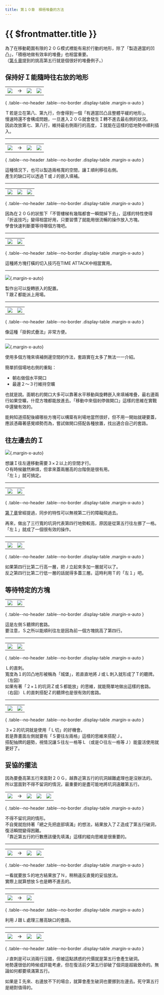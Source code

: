 ```yaml
---
title: 第１０章　積極堆疊的方法
---
```


# {{ $frontmatter.title }}

為了在移動範圍有限的２０Ｇ模式裡能有易於行動的地形，除了「製造適當的凹凸」，「積極地做有效率的堆疊」也相當重要。  
（[第６章](./6.md)提到的挑高第五行就是個很好的堆疊例子。）  

## 保持好Ｉ能隨時往右放的地形

|      |      |      |      |
| :--: | :--: | :--: | :--: |
| ![](/img/10/01.png) | → | ![](/img/10/02.png) | ![](/img/10/03.png) | 

{ .table--no-header .table--no-border .display-table .margin-x-auto }

Ｔ若是立在第八、第九行，你會得到一個「有適當凹凸且整體平緩的地形」。  
慢速時還不會構成問題，一旦進入２０Ｇ就會發生Ｉ轉不進去最右側的狀況。  
因此改放第七、第八行，維持最右側兩行的高度，Ｉ就能在這樣的低地勢中順利插入。 

---

|      |      |      |      |
| :--: | :--: | :--: | :--: |
| ![](/img/10/04.png) | → | ![](/img/10/05.png) | ![](/img/10/06.png) | 

{ .table--no-header .table--no-border .display-table .margin-x-auto }

這種情況下，也可以製造兩格寬的空間，讓Ｉ順利移往右側。  
產生的缺口可以透過Ｔ或Ｊ的嵌入填補。  

---

|      |      |      | 
| :--: | :--: | :--: | 
| ![](/img/10/01.gif) | ![](/img/10/02.gif) | ![](/img/10/03.gif) | 

{ .table--no-header .table--no-border .display-table .margin-x-auto }

因為在２０Ｇ的狀態下「不管樓梯有幾階都會一瞬間掉下去」，這樣的特性使得「折返技巧」變得相當好用，只要習慣了就能用很流暢的操作放入方塊。   
學會快速判斷要等待哪個方塊吧。  

---

|      |      |
| :--: | :--: |
| ![](/img/10/04.gif) | ![](/img/10/05.gif) |

{ .table--no-header .table--no-border .display-table .margin-x-auto }

這種將方塊打橫的切入技巧在TIME ATTACK中相當實用。  

---

![](/img/10/06.gif){.margin-x-auto}  

製作出可以旋轉嵌入的配置。  
Ｔ跟Ｚ都能派上用場。  

---

|      |      |
| :--: | :--: |
| ![](/img/10/07.gif) | ![](/img/10/08.gif) |

{ .table--no-header .table--no-border .display-table .margin-x-auto }

像這種「掛鉤式疊法」非常方便。  

---

![](/img/10/09.gif){.margin-x-auto}  

使用多個方塊來填補側邊空間的作法，套路實在太多了無法一一介紹。  

簡單抓個場地右側的重點：  
- 朝右做個水平開口
- 最邊２～３行維持空曠

也就是說。面朝右的開口大多可以靠著水平移動與旋轉嵌入來填補堆疊，最右邊兩行如果空曠，什麼方塊都能放進去。「移動中來個剎停做開口」這樣的思維在實戰中還蠻有效的。

能夠知道搭配後續哪些方塊可以構築有利場地當然很好，但不用一開始就硬要蓋，應該憑藉著感覺順勢而為，嘗試做開口搭配各種放置，找出適合自己的套路。  


## 往左邊去的Ｉ

![](/img/10/10.gif){.margin-x-auto}  

想讓Ｉ往左邊移動需要３×２以上的空間才行。  
Ｏ有時候雖然麻煩，但拿來蓋兩層高的台階倒是很有用。  
「左１」就可搞定。  

---

|      |      |
| :--: | :--: |
| ![](/img/10/11.gif) | ![](/img/10/12.gif) |

{ .table--no-header .table--no-border .display-table .margin-x-auto }

[第７章](./7.md)曾經提過，同步的特性可以無視第二行的障礙飛過去。  

再來，做出了三行寬的坑洞代表第四行地勢較高，原因是從第五行往左挪了一格。  
「左１」就成了一個很有效的操作。  

---

|      |      |
| :--: | :--: |
| ![](/img/10/13.gif) | ![](/img/10/14.gif) |

{ .table--no-header .table--no-border .display-table .margin-x-auto }

如果第四行比第二行高一層，把Ｊ立起來多加一層就可以了。  
反之第四行比第二行低一層的話就得多蓋三層。這時利用Ｔ的「左１」吧。  


## 等待特定的方塊

|      |      |
| :--: | :--: |
| ![](/img/10/15.gif) | ![](/img/10/16.gif) |

{ .table--no-header .table--no-border .display-table .margin-x-auto }

這是左側Ｓ聽牌的套路。  
要注意，Ｓ之所以能順利往左是因為前一個方塊挑高了第四行。  

---

|      |      |
| :--: | :--: |
| ![](/img/10/17.gif) | ![](/img/10/18.gif) |

{ .table--no-header .table--no-border .display-table .margin-x-auto }

Ｌ的直刺。  
寬度為１的凹凸地形被稱為「城堡」，若直直地將Ｊ或Ｌ刺入就形成了Ｔ的聽牌。（左図）  
如果有著「２×１的坑洞Ｚ或Ｓ都能放」的思維，就能簡單地做出這樣的套路。（右図）Ｌ的直刺搭配Ｚ的聽牌也是很有效的套路。  

---

|      |      |
| :--: | :--: |
| ![](/img/10/19.gif) | ![](/img/10/20.gif) |

{ .table--no-header .table--no-border .display-table .margin-x-auto }

３×２的坑洞就是使用「Ｌ切」的好機會。  
若是靠畫面左側就要有「Ｓ要往左兩格」這樣的思維來搭配Ｊ。  
搭配抽牌的趨勢，視情況讓Ｓ往左一格等Ｌ（或是Ｏ往左一格等Ｊ）能靈活使用就更好了。  


## 妥協的擺法

因為要疊高第五行來面對２０Ｇ，越靠近第五行的坑洞越難處理也是沒辦法的。  
所以當面對不得不留洞的情況，最重要的是盡可能地將坑洞遠離第五行。  

|      |      |      |      |      |
| :--: | :--: | :--: | :--: | :--: |
| ![](/img/10/07.png) | → | ![](/img/10/08.png) | ![](/img/10/09.png) | ![](/img/10/10.png) | 

{ .table--no-header .table--no-border .display-table .margin-x-auto }

不得不留坑洞的情形。  
不自覺就抱持著「總之先把底部填滿」的想法，結果放入了Ｚ造成了第五行破洞，復活瞬間變得困難。  
「靠近第五行的行數應該優先填滿」這樣的縱向思維是很重要的。  

---

|      |      |      |      |
| :--: | :--: | :--: | :--: |
| ![](/img/10/11.png) | → | ![](/img/10/12.png) | ![](/img/10/13.png) | 

{ .table--no-header .table--no-border .display-table .margin-x-auto }

一看就要放Ｓ的地方結果放了Ｎ，稍稍違反直覺的妥協放法。  
實際上就算想放Ｓ也是轉不進去的。  

---

|      |      |      |
| :--: | :--: | :--: |
| ![](/img/10/14.png) | → | ![](/img/10/15.png) |

{ .table--no-header .table--no-border .display-table .margin-x-auto }

利用Ｊ跟Ｌ處理三層高缺口的套路。  

---

|      |      |      |      |
| :--: | :--: | :--: | :--: |
| ![](/img/10/16.png) | → | ![](/img/10/17.png) | ![](/img/10/18.png) | 

{ .table--no-header .table--no-border .display-table .margin-x-auto }

Ｊ直刺是可以消兩行沒錯，但被這點誘惑的代價就是第五行會產生破洞。  
地勢還很低的時候或許能考慮，但在復活前夕第五行卻破了個洞是超級致命的。無論如何都要填滿第五行。  

如果是Ｉ先來、右邊放不下的場合，就算會產生破洞也要挪到左邊去。死守第五行是絕對值得的。  
